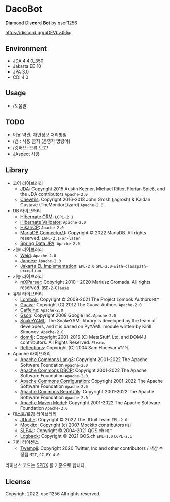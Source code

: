 # DacoBot

**D**i**a**mond Dis**co**rd **Bot** by qsef1256

https://discord.gg/uDEVbvJ55q

## Environment

* JDA 4.4.0_350
* Jakarta EE 10
* JPA 3.0
* CDI 4.0

## Usage

* /도움말

## TODO

* 이용 약관, 개인정보 처리방침
* /밴 : 사용 금지 (운영자 명령어)
* /깃허브: 오류 보고!
* JAspect 사용

## Library

* 코어 라이브러리
    * [JDA](https://github.com/DV8FromTheWorld/JDA): Copyright 2015 Austin Keener, Michael Ritter, Florian Spieß, and the JDA contributors `Apache-2.0`
    * [Chewtils](https://github.com/Chew/JDA-Chewtils): Copyright 2016-2018 John Grosh (jagrosh) & Kaidan Gustave (TheMonitorLizard) `Apache-2.0`
* DB 라이브러리
    * [Hibernate ORM](https://hibernate.org/orm/): `LGPL-2.1`
    * [Hibernate Validator](https://hibernate.org/validator/): `Apache-2.0`
    * [HikariCP](https://github.com/brettwooldridge/HikariCP): `Apache-2.0`
    * [MariaDB Connector/J](https://mariadb.com/kb/en/mariadb-connector-j/): Copyright © 2022 MariaDB. All rights reserved. `LGPL-2.1-or-later`
    * [Spring Data JPA](https://spring.io/projects/spring-data-jpa): `Apache-2.0`
* 기술 라이브러리
    * [Weld](https://github.com/weld/core): `Apache-2.0`
    * [Jandex]("https://github.com/smallrye/jandex): `Apache-2.0`
    * [Jakarta EL Implementation](https://projects.eclipse.org/projects/ee4j.el): `EPL-2.0` `GPL-2.0-with-classpath-exception`
* 기능 라이브러리
    * [mXParser](https://mathparser.org/): Copyright 2010 - 2020 Mariusz Gromada. All rights reserved. `BSD-2-Clause`
* 유틸 라이브러리
    * [Lombok](https://projectlombok.org/): Copyright © 2009-2021 The Project Lombok Authors `MIT`
    * [Guava](https://github.com/google/guava): Copyright (C) 2012 The Guava Authors `Apache-2.0`
    * [Caffeine](https://github.com/ben-manes/caffeine): `Apache-2.0`
    * [Gson](https://github.com/google/gson): Copyright 2008 Google Inc. `Apache-2.0`
    * [SnakeYAML](https://bitbucket.org/snakeyaml/snakeyaml/src/master/): The SnakeYAML library is developed by the team of developers, and it is based on PyYAML module written by Kirill Simonov. `Apache-2.0`
    * [dom4j](https://dom4j.github.io/): Copyright 2001-2016 (C) MetaStuff, Ltd. and DOM4J contributors. All Rights Reserved. `Plexus`
    * [Reflections](https://github.com/ronmamo/reflections): Copyright (C) 2004 Sam Hocevar `WTFPL`
* Apache 라이브러리
    * [Apache Commons Lang3](https://github.com/apache/commons-lang): Copyright 2001-2022 The Apache Software Foundation `Apache-2.0`
    * [Apache Commons DBCP](https://commons.apache.org/proper/commons-dbcp/): Copyright 2001-2022 The Apache Software Foundation `Apache-2.0`
    * [Apache Commons Configuration](https://commons.apache.org/proper/commons-configuration/): Copyright 2001-2022 The Apache Software Foundation `Apache-2.0`
    * [Apache Commons BeanUtils](https://commons.apache.org/proper/commons-beanutils/): Copyright 2001-2022 The Apache Software Foundation `Apache-2.0`
    * [Apache Maven Model](https://maven.apache.org/ref/3.8.6/maven-model/): Copyright 2001-2022 The Apache Software Foundation `Apache-2.0`
* 테스트/로깅 라이브러리
    * [JUnit 5](https://junit.org/junit5/): Copyright © 2022 The JUnit Team `EPL-2.0`
    * [Mockito](https://site.mockito.org/): Copyright (c) 2007 Mockito contributors `MIT`
    * [SLF4J](https://www.slf4j.org/): Copyright © 2004-2021 QOS.ch `MIT`
    * [Logback](https://logback.qos.ch/): Copyright © 2021 QOS.ch `EPL-1.0` `LGPL-2.1`
* 기타 라이센스
    * [Twemoji](https://twemoji.twitter.com/): Copyright 2020 Twitter, Inc and other contributors / 색상 수정됨 `MIT`, `CC-BY-4.0`

<!-- Removed License -->
<!-- * [AspectJ](https://projects.eclipse.org/projects/tools.aspectj): Copyright © 2012-2021 Eclipse Foundation. All Rights Reserved. `EPL-1.0` -->

라이선스 코드는 [SPDX](https://spdx.org/licenses/) 를 기준으로 합니다.

## License

Copyright 2022. qsef1256 All rights reserved.
